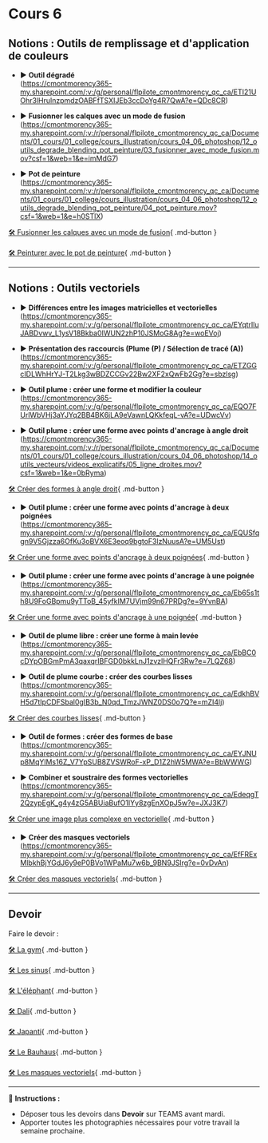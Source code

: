 # Cours 6

## Notions : Outils de remplissage et d'application de couleurs

* ▶️ **Outil dégradé**  
  (https://cmontmorency365-my.sharepoint.com/:v:/g/personal/flpilote_cmontmorency_qc_ca/ETI21UOhr3lHrulnzpmdzOABFfTSXIJEb3ccDoYg4R7QwA?e=QDc8CR)  

* ▶️ **Fusionner les calques avec un mode de fusion**  
  (https://cmontmorency365-my.sharepoint.com/:v:/r/personal/flpilote_cmontmorency_qc_ca/Documents/01_cours/01_college/cours_illustration/cours_04_06_photoshop/12_outils_degrade_blending_pot_peinture/03_fusionner_avec_mode_fusion.mov?csf=1&web=1&e=imMdG7)  

* ▶️ **Pot de peinture**  
  (https://cmontmorency365-my.sharepoint.com/:v:/r/personal/flpilote_cmontmorency_qc_ca/Documents/01_cours/01_college/cours_illustration/cours_04_06_photoshop/12_outils_degrade_blending_pot_peinture/04_pot_peinture.mov?csf=1&web=1&e=h0STlX)  

[🛠️ Fusionner les calques avec un mode de fusion](./exercices_photoshop/12_Mode_de_fusion.md){ .md-button } <br>  
[🛠️ Peinturer avec le pot de peinture](./exercices_photoshop/12_Peinturer_avec_le_pot_de_peinture.md){ .md-button } <br>  

---

## Notions : Outils vectoriels

* ▶️ **Différences entre les images matricielles et vectorielles**  
  (https://cmontmorency365-my.sharepoint.com/:v:/g/personal/flpilote_cmontmorency_qc_ca/EYqtrIluJABDvwv_L1ysV18Bkba0IWUN2zhP10JSMoG8Ag?e=woEVoj)  

* ▶️ **Présentation des raccourcis (Plume (P) / Sélection de tracé (A))**  
  (https://cmontmorency365-my.sharepoint.com/:v:/g/personal/flpilote_cmontmorency_qc_ca/ETZGGcIDLWhHrYJ-T2Lkg3wBDZCCGv22Bw2XF2xQwFb2Gg?e=sbzlsg)  

* ▶️ **Outil plume : créer une forme et modifier la couleur**  
  (https://cmontmorency365-my.sharepoint.com/:v:/g/personal/flpilote_cmontmorency_qc_ca/EQO7FUrlWbVHj3aYJYq2BB4BK6jLA9eVawnLQKkfeqL-vA?e=UDwcVv)  

* ▶️ **Outil plume : créer une forme avec points d'ancrage à angle droit**  
  (https://cmontmorency365-my.sharepoint.com/:v:/r/personal/flpilote_cmontmorency_qc_ca/Documents/01_cours/01_college/cours_illustration/cours_04_06_photoshop/14_outils_vecteurs/videos_explicatifs/05_ligne_droites.mov?csf=1&web=1&e=0bRyma)  

[🛠️ Créer des formes à angle droit](./exercices_photoshop/14_vecteur_angle_droit.md){ .md-button } <br>  

* ▶️ **Outil plume : créer une forme avec points d'ancrage à deux poignées**  
  (https://cmontmorency365-my.sharepoint.com/:v:/g/personal/flpilote_cmontmorency_qc_ca/EQUSfqgn9V5Gjzza6OfKu3oBVX6E3eoq9bgtoF3lzNuusA?e=UM5Ust)  

[🛠️ Créer une forme avec points d'ancrage à deux poignées](./exercices_photoshop/14_vecteur_deux_poignees.md){ .md-button } <br>  

* ▶️ **Outil plume : créer une forme avec points d'ancrage à une poignée**  
  (https://cmontmorency365-my.sharepoint.com/:v:/g/personal/flpilote_cmontmorency_qc_ca/Eb65s1th8U9FoGBpmu9yTToB_45yfkIM7UVjm99n67PRDg?e=9YvnBA)  

[🛠️ Créer une forme avec points d'ancrage à une poignée](./exercices_photoshop/14_vecteur_une_poignee.md){ .md-button } <br>  

* ▶️ **Outil de plume libre : créer une forme à main levée**  
  (https://cmontmorency365-my.sharepoint.com/:v:/g/personal/flpilote_cmontmorency_qc_ca/EbBC0cDYpOBGmPmA3qaxqrIBFGD0bkkLnJ1zvzlHQFr3Rw?e=7LQZ68)  

* ▶️ **Outil de plume courbe : créer des courbes lisses**  
  (https://cmontmorency365-my.sharepoint.com/:v:/g/personal/flpilote_cmontmorency_qc_ca/EdkhBVH5d7tIpCDFSbal0gIB3b_N0qd_TmzJWNZ0DS0o7Q?e=mZI4lj)  

[🛠️ Créer des courbes lisses](./exercices_photoshop/14_vecteur_courbe.md){ .md-button } <br>  

* ▶️ **Outil de formes : créer des formes de base**  
  (https://cmontmorency365-my.sharepoint.com/:v:/g/personal/flpilote_cmontmorency_qc_ca/EYJNUp8MqYlMs16Z_V7YpSUB8ZVSWRoF-xP_D1Z2hW5MWA?e=BbWWWG)  

* ▶️ **Combiner et soustraire des formes vectorielles**  
  (https://cmontmorency365-my.sharepoint.com/:v:/g/personal/flpilote_cmontmorency_qc_ca/EdeqgT2QzypEgK_g4y4zG5ABUiaBufO1IYy8zgEnXOpJ5w?e=JXJ3K7)  

[🛠️ Créer une image plus complexe en vectorielle](./exercices_photoshop/14_vecteur_avance.md){ .md-button } <br>  

* ▶️ **Créer des masques vectoriels**  
  (https://cmontmorency365-my.sharepoint.com/:v:/g/personal/flpilote_cmontmorency_qc_ca/EfFRExMlbkhBjYGdJ6y9eP0BVo1WPaMu7w6b_9BN9JSlrg?e=0vDvAn)  

[🛠️ Créer des masques vectoriels](./exercices_photoshop/14_vecteur_masque.md){ .md-button } <br>  

---

## Devoir

Faire le devoir :  

[🛠️ La gym](./devoirs_photoshop/vecteur_gym.md){ .md-button } <br>  
[🛠️ Les sinus](./devoirs_photoshop/vecteur_sinus.md){ .md-button } <br>  
[🛠️ L'éléphant](./devoirs_photoshop/vecteur_elephant.md){ .md-button } <br>  
[🛠️ Dali](./devoirs_photoshop/vecteur_dali.md){ .md-button } <br>  
[🛠️ Japanti](./devoirs_photoshop/vecteur_japanti.md){ .md-button } <br>  
[🛠️ Le Bauhaus](./devoirs_photoshop/vecteur_bauhaus.md){ .md-button } <br>  
[🛠️ Les masques vectoriels](https://cmontmorency365-my.sharepoint.com/:f:/g/personal/flpilote_cmontmorency_qc_ca/EpBjhXOwFLhAoOYwEEnfcjgBzVxx2OL5sTtmcUPoHJrU4A?e=B92tl9){ .md-button } <br>  

---

📌 **Instructions :**  
- Déposer tous les devoirs dans **Devoir** sur TEAMS avant mardi.  
- Apporter toutes les photographies nécessaires pour votre travail la semaine prochaine.  
